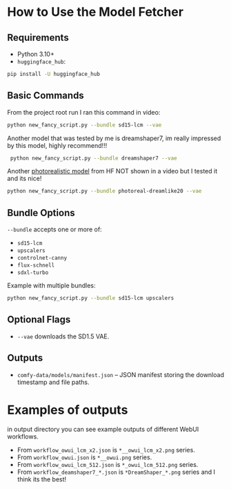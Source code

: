 # How to Use the Model Fetcher

## Requirements
- Python 3.10+
- `huggingface_hub`:
```bash
pip install -U huggingface_hub
```

## Basic Commands
From the project root run I ran this command in video:
```bash
python new_fancy_script.py --bundle sd15-lcm --vae
```
Another model that was tested by me is dreamshaper7, im really impressed by this model, highly recommend!!!
```bash
 python new_fancy_script.py --bundle dreamshaper7 --vae
```
Another [photorealistic model](https://huggingface.co/dreamlike-art/dreamlike-photoreal-2.0) from HF NOT shown in a video but I tested it and its nice!
```bash
python new_fancy_script.py --bundle photoreal-dreamlike20 --vae
```

## Bundle Options
`--bundle` accepts one or more of:
- `sd15-lcm`
- `upscalers`
- `controlnet-canny`
- `flux-schnell`
- `sdxl-turbo`

Example with multiple bundles:
```bash
python new_fancy_script.py --bundle sd15-lcm upscalers
```

## Optional Flags
- `--vae` downloads the SD1.5 VAE.

## Outputs
- `comfy-data/models/manifest.json` – JSON manifest storing the download timestamp and file paths.



# Examples of outputs

in output directory you can see example outputs of different WebUI workflows.
- From `workflow_owui_lcm_x2.json` is `*__owui_lcm_x2.png` series.
- From `workflow_owui.json` is `*__owui.png` series.
- From `workflow_owui_lcm_512.json` is `*_owui_lcm_512.png` series.
- From `workflow_deamshaper7_*.json` is `*DreamShaper_*.png` series and I think its the best!
